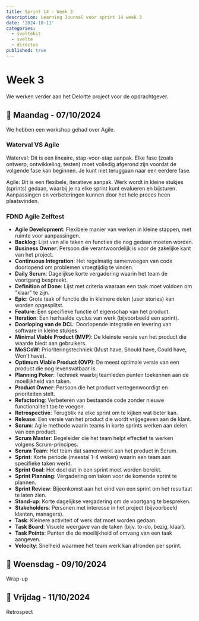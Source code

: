 ```yaml
---
title: Sprint 14 - Week 3
description: Learning Journal voor sprint 14 week 3
date: '2024-10-11'
categories:
  - sveltekit
  - svelte
  - directus
published: true
---
```


# Week 3
We werken verder aan het Deloitte project voor de opdrachtgever.

## 📅 Maandag - 07/10/2024
We hebben een workshop gehad over Agile.

### Waterval VS Agile
Waterval: 
Dit is een lineaire, stap-voor-stap aanpak. Elke fase (zoals ontwerp, ontwikkeling, testen) moet volledig afgerond zijn voordat de volgende fase kan beginnen. 
Je kunt niet teruggaan naar een eerdere fase.

Agile: 
Dit is een flexibele, iteratieve aanpak. Werk wordt in kleine stukjes (sprints) gedaan, waarbij je na elke sprint kunt evalueren en bijsturen. 
Aanpassingen en verbeteringen kunnen door het hele proces heen plaatsvinden.

### FDND Agile Zelftest
- **Agile Development**: Flexibele manier van werken in kleine stappen, met ruimte voor aanpassingen.
- **Backlog**: Lijst van alle taken en functies die nog gedaan moeten worden.
- **Business Owner**: Persoon die verantwoordelijk is voor de zakelijke kant van het project.
- **Continuous Integration**: Het regelmatig samenvoegen van code doorlopend om problemen vroegtijdig te vinden.
- **Daily Scrum**: Dagelijkse korte vergadering waarin het team de voortgang bespreekt.
- **Definition of Done**: Lijst met criteria waaraan een taak moet voldoen om "klaar" te zijn.
- **Epic**: Grote taak of functie die in kleinere delen (user stories) kan worden opgesplitst.
- **Feature**: Een specifieke functie of eigenschap van het product.
- **Iteration**: Een herhaalde cyclus van werk (bijvoorbeeld een sprint).
- **Doorloping van de DCL**: Doorlopende integratie en levering van software in kleine stukjes.
- **Minimal Viable Product (MVP)**: De kleinste versie van het product die waarde biedt aan gebruikers.
- **MoSCoW**: Prioriteringstechniek (Must have, Should have, Could have, Won't have).
- **Optimum Viable Product (OVP)**: De meest optimale versie van een product die nog levensvatbaar is.
- **Planning Poker**: Techniek waarbij teamleden punten toekennen aan de moeilijkheid van taken.
- **Product Owner**: Persoon die het product vertegenwoordigt en prioriteiten stelt.
- **Refactoring**: Verbeteren van bestaande code zonder nieuwe functionaliteit toe te voegen.
- **Retrospective**: Terugblik na elke sprint om te kijken wat beter kan.
- **Release**: Een versie van het product die wordt vrijgegeven aan de klant.
- **Scrum**: Agile methode waarin teams in korte sprints werken aan delen van een product.
- **Scrum Master**: Begeleider die het team helpt effectief te werken volgens Scrum-principes.
- **Scrum Team**: Het team dat samenwerkt aan het product in Scrum.
- **Sprint**: Korte periode (meestal 1-4 weken) waarin een team aan specifieke taken werkt.
- **Sprint Goal**: Het doel dat in een sprint moet worden bereikt.
- **Sprint Planning**: Vergadering om taken voor de komende sprint te plannen.
- **Sprint Review**: Bijeenkomst aan het eind van een sprint om het resultaat te laten zien.
- **Stand-up**: Korte dagelijkse vergadering om de voortgang te bespreken.
- **Stakeholders**: Personen met interesse in het project (bijvoorbeeld klanten, managers).
- **Task**: Kleinere activiteit of werk dat moet worden gedaan.
- **Task Board**: Visuele weergave van de taken (bijv. to-do, bezig, klaar).
- **Task Points**: Punten die de moeilijkheid of omvang van een taak aangeven.
- **Velocity**: Snelheid waarmee het team werk kan afronden per sprint.

## 📅 Woensdag - 09/10/2024
Wrap-up

## 📅 Vrijdag - 11/10/2024
Retrospect

